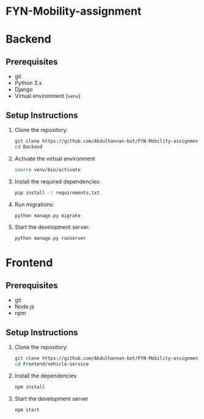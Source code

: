 # FYN-Mobility-assignment

# Backend
## Prerequisites
- git
- Python 3.x
- Django
- Virtual environment (`venv`)

## Setup Instructions

1. Clone the repository:

   ```bash
   git clone https://github.com/Abdulhannan-bot/FYN-Mobility-assignment.git
   cd Backend

2) Activate the virtual environment
   ```bash
   source venv/bin/activate

3) Install the required dependencies:
   ```bash
   pip install -r requirements.txt

4) Run migrations:
   ```bash
   python manage.py migrate

5) Start the development server:
   ```bash
   python manage.py runserver


# Frontend
## Prerequisites
- git
- Node.js
- npm

## Setup Instructions

1. Clone the repository:

   ```bash
   git clone https://github.com/Abdulhannan-bot/FYN-Mobility-assignment.git
   cd Frontend/vehicle-service

2) Install the dependencies
   ```bash
   npm install

3) Start the development server
   ```bash
   npm start
